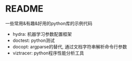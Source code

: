 # README
一些常用&有趣&好用的python库的示例代码

- hydra: 机器学习参数配置框架
- doctest: python测试
- docopt: argparse的替代, 通过文档字符串解析命令行参数
- viztracer: python程序性能分析工具